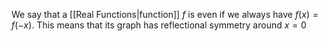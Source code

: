 We say that a [[Real Functions|function]] $f$ is even if we always have $f(x)=f(-x)$. This means that its graph has reflectional symmetry around $x=0$
